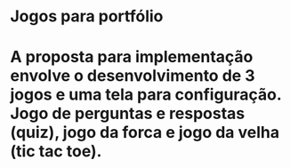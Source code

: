 # Jogos para portfólio

# A proposta para implementação envolve o desenvolvimento de 3 jogos e uma tela para configuração. Jogo de perguntas e respostas (quiz), jogo da forca e jogo da velha (tic tac toe).